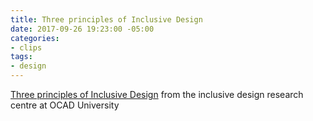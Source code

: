 ```yaml
---
title: Three principles of Inclusive Design
date: 2017-09-26 19:23:00 -05:00
categories:
- clips
tags:
- design
---
```


[Three principles of Inclusive Design](https://idrc.ocadu.ca/index.php/resources/idrc-online/library-of-papers/443-whatisinclusivedesign) from the inclusive design research centre at OCAD University